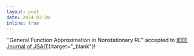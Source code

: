 ```yaml
---
layout: post
date: 2024-03-20
inline: true
---
```




''General Function Approximation in Nonstationary RL'' accepted to [IEEE Journal of JSAIT](https://www.itsoc.org/jsait){:target="\_blank"}!

